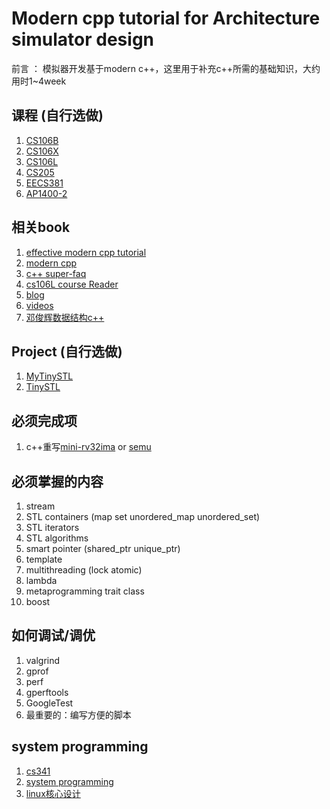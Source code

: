 # Modern cpp tutorial for Architecture simulator design

前言 ： 模拟器开发基于modern c++，这里用于补充c++所需的基础知识，大约用时1~4week


## 课程 (自行选做)

1. [CS106B](https://web.stanford.edu/class/archive/cs/cs106b/cs106b.1214/)
1. [CS106X](https://web.stanford.edu/class/cs106x)
1. [CS106L](http://web.stanford.edu/class/cs106l/)
1. [CS205](https://github.com/ShiqiYu/CPP)
1. [EECS381](https://websites.umich.edu/~eecs381/)
1. [AP1400-2](https://github.com/courseworks)


## 相关book

1. [effective modern cpp tutorial](https://cntransgroup.github.io/EffectiveModernCppChinese/Introduction.html)
1. [modern cpp](https://changkun.de/modern-cpp/)
1. [c++ super-faq](https://isocpp.org/wiki/faq)
1. [cs106L course Reader](https://www.keithschwarz.com/cs106l/fall2010/)
1. [blog](https://question-board.readthedocs.io/personal_learning_map/main.html)
1. [videos](https://space.bilibili.com/2134242)
1. [邓俊辉数据结构c++](https://dsa.cs.tsinghua.edu.cn/~deng/ds/dsacpp/)


## Project (自行选做)

1. [MyTinySTL](https://github.com/Alinshans/MyTinySTL)
1. [TinySTL](https://github.com/zouxiaohang/TinySTL)


## 必须完成项

1. c++重写[mini-rv32ima](https://github.com/cnlohr/mini-rv32ima) or [semu](https://github.com/sysprog21/semu)

## 必须掌握的内容
1. stream
1. STL containers (map set unordered_map unordered_set)
1. STL iterators
1. STL algorithms
1. smart pointer (shared_ptr unique_ptr)
1. template 
1. multithreading (lock atomic)
1. lambda
1. metaprogramming trait class
1. boost


## 如何调试/调优
1. valgrind
1. gprof
1. perf
1. gperftools
1. GoogleTest
1. 最重要的：编写方便的脚本

## system programming

1. [cs341](https://cs341.cs.illinois.edu/assignments.html) 
1. [system programming](https://github.com/angrave/SystemProgramming)
1. [linux核心设计](https://hackmd.io/@sysprog/linux-concepts)